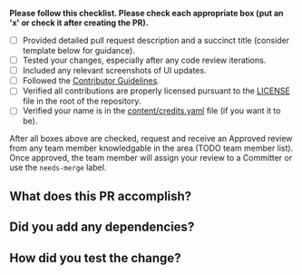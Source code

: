 **Please follow this checklist. Please check each appropriate box (put an 'x' or check it after creating the PR).**
- [ ] Provided detailed pull request description and a succinct title (consider template below for guidance).
- [ ] Tested your changes, especially after any code review iterations.
- [ ] Included any relevant screenshots of UI updates.
- [ ] Followed the [Contributor Guidelines](https://github.com/WorldHealthOrganization/app/blob/master/docs/CONTRIBUTING.md).
- [ ] Verified all contributions are properly licensed pursuant to the [LICENSE](https://github.com/WorldHealthOrganization/app/blob/master/LICENSE) file in the root of the repository.
- [ ] Verified your name is in the [content/credits.yaml](https://github.com/WorldHealthOrganization/app/blob/master/content/credits.yaml) file (if you want it to be).

After all boxes above are checked, request and receive an Approved review from any team member knowledgable in the area (TODO team member list).  Once approved, the team member will assign your review to a Committer or use the `needs-merge` label.

## What does this PR accomplish?

<!-- Title should be a short phrase, e.g. "Adds survey functionality". -->

<!-- Detailed description can include any design decisions you want reviewers to take note of. -->

<!-- List all issue numbers affected and closed by this PR. -->

## Did you add any dependencies?

<!-- List each added dependency and justifications (see the Guidelines) -->

## How did you test the change?

<!-- If relevant, add any screenshots of your UI changes. -->
